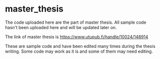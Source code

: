 # master_thesis
The code uploaded here are the part of master thesis. All sample code hasn't been uploaded here 
and will be updated later on. 

The link of master thesis is https://www.utupub.fi/handle/10024/148914

These are sample code and have been edited many times during the thesis writing.
Some code may work as it is and some of them may need editing.
